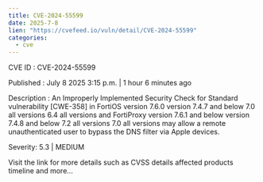 ```yaml
---
title: CVE-2024-55599
date: 2025-7-8
lien: "https://cvefeed.io/vuln/detail/CVE-2024-55599"
categories:
  - cve
---
```


CVE ID : CVE-2024-55599

Published :  July 8
2025
3:15 p.m. | 1 hour
6 minutes ago

Description : An Improperly Implemented Security Check for Standard vulnerability [CWE-358] in FortiOS version 7.6.0
version 7.4.7 and below
7.0 all versions
6.4 all versions and FortiProxy version 7.6.1 and below
version 7.4.8 and below
7.2 all versions
7.0 all versions may allow a remote unauthenticated user to bypass the DNS filter via Apple devices.

Severity: 5.3 | MEDIUM

Visit the link for more details
such as CVSS details
affected products
timeline
and more...
